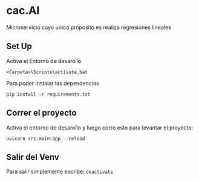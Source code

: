 # cac.AI
Microservicio cuyo unico proposito es realiza regresiones lineales

## Set Up
Activa el Entorno de desarollo 
```shell
<Carpeta>\Scripts\activate.bat
```
Para poder instalar las dependencias
```shell
pip install -r requirements.txt
```

## Correr el proyecto
Activa el entorno de desarollo y luego corre esto para levantar el proyecto:
```shell
uvicorn src.main:app --reload
```

## Salir del Venv
Para salir simplemente escribe: ```deactivate```
